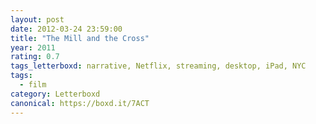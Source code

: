 ```yaml
---
layout: post 
date: 2012-03-24 23:59:00
title: "The Mill and the Cross"
year: 2011
rating: 0.7
tags_letterboxd: narrative, Netflix, streaming, desktop, iPad, NYC
tags:
  - film
category: Letterboxd
canonical: https://boxd.it/7ACT
---
```


